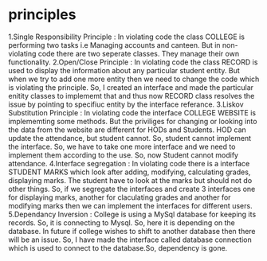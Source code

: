 # principles
1.Single Responsibility Principle : In violating code the class COLLEGE is performing two tasks i.e Managing accounts and canteen. But in non-violating 
                                    code there are two seperate classes. They manage their own functionality. 
2.Open/Close Principle            : In violating code the class RECORD is used to display the information about any particular student entity. But when we try
                                    to add one more entity then we need to change the code which is violating the principle. So, I created an interface and made the 
                                    particular enitity classes to implememt that and thus now RECORD class resolves the issue by pointing to specifiuc entity by the
                                    interface referance.
3.Liskov Substitution Principle  :  In violating code the interface COLLEGE WEBSITE is implememting some methods. But the priviliges for changing or looking into the
                                    data from the website are different for HODs and Students. HOD can update the attendance, but student cannot. So, student cannot implement
                                    the interface. So, we have to take one more interface and we need to implement them according to the use. So, now Student cannot 
                                    modify attendance.
4.Interface segregation          :  In violating code there is a interface STUDENT MARKS which look after adding, modifying, calculating grades, displaying marks. The 
                                    student have to look at the marks but should not do other things. So, if we segregate the interfaces and create 3 interfaces one for 
                                    displaying marks, another for claculating grades and another for modifying marks then we can implement the interfaces for different users.
5.Dependancy Inversion           :  College is using a MySql database for keeping its records. So, it is connecting to Mysql. So, here it is depending on the database.
                                    In future if college wishes to shift to another database then there will be an issue. So, I have made the interface called database connection
                                    which is used to connect to the database.So, dependency is gone.
                                  
